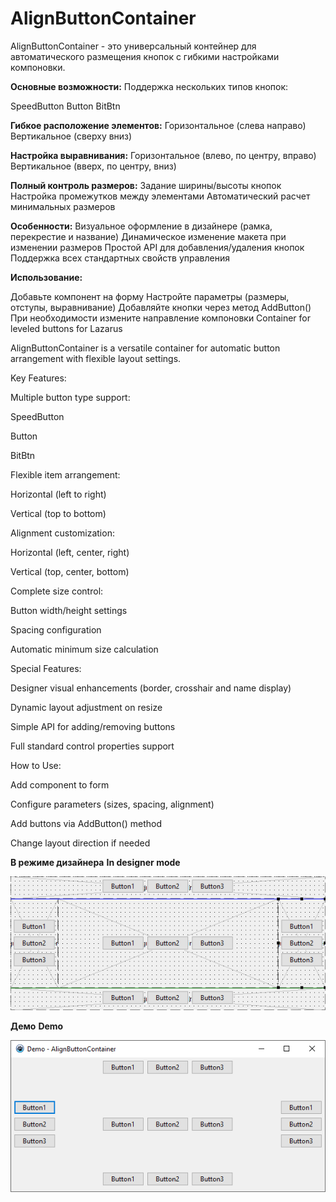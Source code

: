 # AlignButtonContainer

AlignButtonContainer - это универсальный контейнер для автоматического размещения кнопок с гибкими настройками компоновки.

**Основные возможности:**
Поддержка нескольких типов кнопок:

SpeedButton
Button
BitBtn

**Гибкое расположение элементов:**
Горизонтальное (слева направо)
Вертикальное (сверху вниз)

**Настройка выравнивания:**
Горизонтальное (влево, по центру, вправо)
Вертикальное (вверх, по центру, вниз)

**Полный контроль размеров:**
Задание ширины/высоты кнопок
Настройка промежутков между элементами
Автоматический расчет минимальных размеров

**Особенности:**
Визуальное оформление в дизайнере (рамка, перекрестие и название)
Динамическое изменение макета при изменении размеров
Простой API для добавления/удаления кнопок
Поддержка всех стандартных свойств управления

**Использование:**

Добавьте компонент на форму
Настройте параметры (размеры, отступы, выравнивание)
Добавляйте кнопки через метод AddButton()
При необходимости измените направление компоновки
Container for leveled buttons for Lazarus

AlignButtonContainer is a versatile container for automatic button arrangement with flexible layout settings.

Key Features:

Multiple button type support:

SpeedButton

Button

BitBtn

Flexible item arrangement:

Horizontal (left to right)

Vertical (top to bottom)

Alignment customization:

Horizontal (left, center, right)

Vertical (top, center, bottom)

Complete size control:

Button width/height settings

Spacing configuration

Automatic minimum size calculation

Special Features:

Designer visual enhancements (border, crosshair and name display)

Dynamic layout adjustment on resize

Simple API for adding/removing buttons

Full standard control properties support

How to Use:

Add component to form

Configure parameters (sizes, spacing, alignment)

Add buttons via AddButton() method

Change layout direction if needed


**В режиме дизайнера**
**In designer mode**

![image](/image.png "image")


**Демо**
**Demo**

![image](/demo.png "image")
